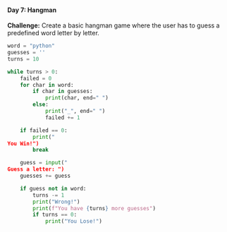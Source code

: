 #### Day 7: Hangman
**Challenge:** Create a basic hangman game where the user has to guess a predefined word letter by letter.

```python
word = "python"
guesses = ''
turns = 10

while turns > 0:
    failed = 0
    for char in word:
        if char in guesses:
            print(char, end=" ")
        else:
            print("_", end=" ")
            failed += 1

    if failed == 0:
        print("
You Win!")
        break

    guess = input("
Guess a letter: ")
    guesses += guess

    if guess not in word:
        turns -= 1
        print("Wrong!")
        print(f"You have {turns} more guesses")
        if turns == 0:
            print("You Lose!")
```


